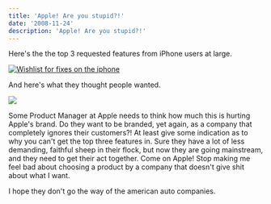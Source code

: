 ```yaml
---
title: 'Apple! Are you stupid?!'
date: '2008-11-24'
description: 'Apple! Are you stupid?!'
---
```


Here's the the top 3 requested features from iPhone users at large.

[![Wishlist for fixes on the iphone](/images/nt0h.jpg)][0]

And here's what they thought people wanted.

[![](/images/nt1e.jpg)][1]

Some Product Manager at Apple needs to think how much this is hurting Apple's brand. Do they want to be branded, yet again, as a company that completely ignores their customers?! At least give some indication as to why you can't get the top three features in. Sure they have a lot of less demanding, faithful sheep in their flock, but now they are going mainstream, and they need to get their act together. Come on Apple! Stop making me feel bad about choosing a product by a company that doesn't give shit about what I want.

I hope they don't go the way of the american auto companies.


[0]: http://twitpic.com/nt0h
[1]: http://twitpic.com/nt1e